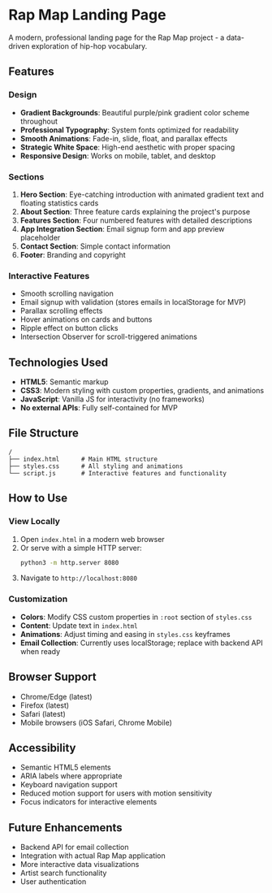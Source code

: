 # Rap Map Landing Page

A modern, professional landing page for the Rap Map project - a data-driven exploration of hip-hop vocabulary.

## Features

### Design
- **Gradient Backgrounds**: Beautiful purple/pink gradient color scheme throughout
- **Professional Typography**: System fonts optimized for readability
- **Smooth Animations**: Fade-in, slide, float, and parallax effects
- **Strategic White Space**: High-end aesthetic with proper spacing
- **Responsive Design**: Works on mobile, tablet, and desktop

### Sections
1. **Hero Section**: Eye-catching introduction with animated gradient text and floating statistics cards
2. **About Section**: Three feature cards explaining the project's purpose
3. **Features Section**: Four numbered features with detailed descriptions
4. **App Integration Section**: Email signup form and app preview placeholder
5. **Contact Section**: Simple contact information
6. **Footer**: Branding and copyright

### Interactive Features
- Smooth scrolling navigation
- Email signup with validation (stores emails in localStorage for MVP)
- Parallax scrolling effects
- Hover animations on cards and buttons
- Ripple effect on button clicks
- Intersection Observer for scroll-triggered animations

## Technologies Used
- **HTML5**: Semantic markup
- **CSS3**: Modern styling with custom properties, gradients, and animations
- **JavaScript**: Vanilla JS for interactivity (no frameworks)
- **No external APIs**: Fully self-contained for MVP

## File Structure
```
/
├── index.html      # Main HTML structure
├── styles.css      # All styling and animations
└── script.js       # Interactive features and functionality
```

## How to Use

### View Locally
1. Open `index.html` in a modern web browser
2. Or serve with a simple HTTP server:
   ```bash
   python3 -m http.server 8080
   ```
3. Navigate to `http://localhost:8080`

### Customization
- **Colors**: Modify CSS custom properties in `:root` section of `styles.css`
- **Content**: Update text in `index.html`
- **Animations**: Adjust timing and easing in `styles.css` keyframes
- **Email Collection**: Currently uses localStorage; replace with backend API when ready

## Browser Support
- Chrome/Edge (latest)
- Firefox (latest)
- Safari (latest)
- Mobile browsers (iOS Safari, Chrome Mobile)

## Accessibility
- Semantic HTML5 elements
- ARIA labels where appropriate
- Keyboard navigation support
- Reduced motion support for users with motion sensitivity
- Focus indicators for interactive elements

## Future Enhancements
- Backend API for email collection
- Integration with actual Rap Map application
- More interactive data visualizations
- Artist search functionality
- User authentication
